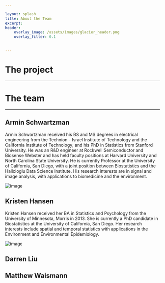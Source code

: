```yaml
---

layout: splash
title: About the Team
excerpt: 
header:
    overlay_image: /assets/images/glacier_header.png
    overlay_filter: 0.1


---
```


# The project
***

# The team
***

## Armin Schwartzman
Armin Schwartzman received his BS and MS degrees in electrical engineering from the Technion - Israel Institute of Technology and the California Institute of Technology; and his PhD in Statistics from Stanford University. He was an R&D engineer at Rockwell Semiconductor and Biosense Webster and has held faculty positions at Harvard University and North Carolina State University. He is currently Professor at the University of California, San Diego, with a joint position between Biostatistics and the Halicioglu Data Science Institute. His research interests are in signal and image analysis, with applications to biomedicine and the environment.


![image](https://user-images.githubusercontent.com/43550569/118410473-73194780-b644-11eb-8282-5303993077b1.png)

## Kristen Hansen

Kristen Hansen received her BA in Statistics and Psychology from the University of Minnesota, Morris in 2013. She is currently a PhD candidate in Biostatistics at the University of California, San Diego. Her research interests include spatial and temporal statistics with applications in the Environment and Environmental Epidemiology. 


![image](https://user-images.githubusercontent.com/43550569/118410483-7a405580-b644-11eb-8c16-12ef819b6aaf.png)


## Darren Liu

## Matthew Waismann

